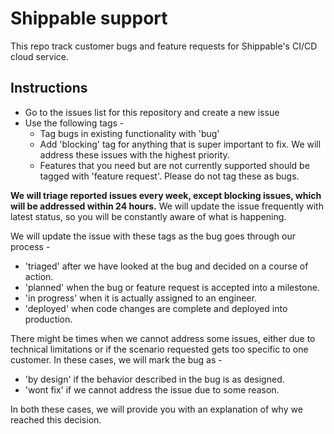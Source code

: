 Shippable support
=================

This repo track customer bugs and feature requests for Shippable's CI/CD cloud service.

Instructions
------------

* Go to the issues list for this repository and create a new issue
* Use the following tags -
    * Tag bugs in existing functionality with 'bug'
    * Add 'blocking' tag for anything that is super important to fix. We will address these issues with the highest priority.
    * Features that you need but are not currently supported should be tagged with 'feature request'. Please do not tag these as bugs. 

**We will triage reported issues every week, except blocking issues, which will be addressed within 24 hours.** We will update the issue frequently with latest status, so you will be constantly aware of what is happening. 

We will update the issue with these tags as the bug goes through our process -
* 'triaged' after we have looked at the bug and decided on a course of action.
* 'planned' when the bug or feature request is accepted into a milestone.
* 'in progress' when it is actually assigned to an engineer. 
* 'deployed' when code changes are complete and deployed into production.

There might be times when we cannot address some issues, either due to technical limitations or if the scenario requested gets too specific to one customer. In these cases, we will mark the bug as -
* 'by design' if the behavior described in the bug is as designed.
* 'wont fix' if we cannot address the issue due to some reason.

In both these cases, we will provide you with an explanation of why we reached this decision.
